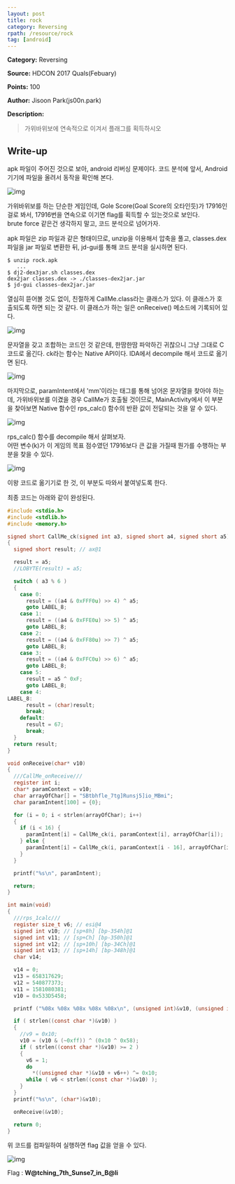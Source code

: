 ```yaml
---
layout: post
title: rock
category: Reversing
rpath: /resource/rock
tag: [android] 
---
```


**Category:** Reversing

**Source:** HDCON 2017 Quals(Febuary)

**Points:** 100

**Author:** Jisoon Park(js00n.park)

**Description:** 

>가위바위보에 연속적으로 이겨서 플래그를 획득하시오

## Write-up

apk 파일이 주어진 것으로 보아, android 리버싱 문제이다. 코드 분석에 앞서, Android 기기에 파일을 올려서 동작을 확인해 본다.

![img]({{page.rpath|prepend:site.baseurl}}resource/run.png)

가위바위보를 하는 단순한 게임인데, Gole Score(Goal Score의 오타인듯)가 17916인걸로 봐서, 17916번을 연속으로 이기면 flag를 획득할 수 있는것으로 보인다.  
brute force 같은건 생각하지 말고, 코드 분석으로 넘어가자.

apk 파일은 zip 파일과 같은 형태이므로, unzip을 이용해서 압축을 풀고, classes.dex 파일을 jar 파일로 변환한 뒤, jd-gui를 통해 코드 분석을 실시하면 된다.

```
$ unzip rock.apk
   ...
$ dj2-dex3jar.sh classes.dex
dex2jar classes.dex -> ./classes-dex2jar.jar
$ jd-gui classes-dex2jar.jar
```

열심히 뜯어볼 것도 없이, 친절하게 CallMe.class라는 클래스가 있다. 이 클래스가 호출되도록 하면 되는 것 같다. 이 클래스가 하는 일은 onReceive() 메소드에 기록되어 있다.

![img]({{page.rpath|prepend:site.baseurl}}resource/callme.png)

문자열을 갖고 조합하는 코드인 것 같은데, 한땀한땀 파악하긴 귀찮으니 그냥 그대로 C 코드로 옮긴다. 
ck라는 함수는 Native API이다. IDA에서 decompile 해서 코드로 옮기면 된다.

![img]({{page.rpath|prepend:site.baseurl}}resource/ck.png)

마지막으로, paramIntent에서 'mm'이라는 태그를 통해 넘어온 문자열을 찾아야 하는데, 가위바위보를 이겼을 경우 CallMe가 호출될 것이므로, MainActivity에서 이 부분을 찾아보면 Native 함수인 rps_calc() 함수의 반환 값이 전달되는 것을 알 수 있다.

![img]({{page.rpath|prepend:site.baseurl}}resource/main_activity.png)

rps_calc() 함수를 decompile 해서 살펴보자.  
어떤 변수(k)가 이 게임의 목표 점수였던 17916보다 큰 값을 가질때 뭔가를 수행하는 부분을 찾을 수 있다.

![img]({{page.rpath|prepend:site.baseurl}}resource/rps_calc.png)

이왕 코드로 옮기기로 한 것, 이 부분도 따와서 붙여넣도록 한다.

최종 코드는 아래와 같이 완성된다.

```c
#include <stdio.h>
#include <stdlib.h>
#include <memory.h>

signed short CallMe_ck(signed int a3, signed short a4, signed short a5)
{
  signed short result; // ax@1

  result = a5;
  //LOBYTE(result) = a5;

  switch ( a3 % 6 )
  {
    case 0:
      result = ((a4 & 0xFFF0u) >> 4) ^ a5;
      goto LABEL_8;
    case 1:
      result = ((a4 & 0xFFE0u) >> 5) ^ a5;
      goto LABEL_8;
    case 2:
      result = ((a4 & 0xFF80u) >> 7) ^ a5;
      goto LABEL_8;
    case 3:
      result = ((a4 & 0xFFC0u) >> 6) ^ a5;
      goto LABEL_8;
    case 5:
      result = a5 ^ 0xF;
      goto LABEL_8;
    case 4:
LABEL_8:
      result = (char)result;
      break;
    default:
      result = 67;
      break;
  }
  return result;
}

void onReceive(char* v10)
{
  ///CallMe_onReceive///
  register int i;
  char* paramContext = v10;
  char arrayOfChar[] = "SBtbhfle_7tg]Runsj5]io_MBmi";
  char paramIntent[100] = {0};

  for (i = 0; i < strlen(arrayOfChar); i++)
  {
    if (i < 16) {
      paramIntent[i] = CallMe_ck(i, paramContext[i], arrayOfChar[i]);
    } else {
      paramIntent[i] = CallMe_ck(i, paramContext[i - 16], arrayOfChar[i]);
    }
  }

  printf("%s\n", paramIntent);

  return;
}

int main(void)
{
  ///rps_1calc///
  register size_t v6; // esi@4
  signed int v10; // [sp+8h] [bp-354h]@1
  signed int v11; // [sp+Ch] [bp-350h]@1
  signed int v12; // [sp+10h] [bp-34Ch]@1
  signed int v13; // [sp+14h] [bp-348h]@1
  char v14;

  v14 = 0;
  v13 = 658317629;
  v12 = 540877373;
  v11 = 1581080381;
  v10 = 0x533D5458;

  printf ("%08x %08x %08x %08x %08x\n", (unsigned int)&v10, (unsigned int)&v11, (unsigned int)&v12, (unsigned int)&v13, (unsigned int)&v14);

  if ( strlen((const char *)&v10) )
  {
    //v9 = 0x10;
    v10 = (v10 & (~0xff)) ^ (0x10 ^ 0x58);
    if ( strlen((const char *)&v10) >= 2 )
    {
      v6 = 1;
      do
        *((unsigned char *)&v10 + v6++) ^= 0x10;
      while ( v6 < strlen((const char *)&v10) );
    }
  }
  printf("%s\n", (char*)&v10);

  onReceive(&v10);

  return 0;
}
```

위 코드를 컴파일하여 실행하면 flag 값을 얻을 수 있다.

![img]({{page.rpath|prepend:site.baseurl}}resource/flag.png)

Flag : **W@tching_7th_Sunse7_in_B@li**

